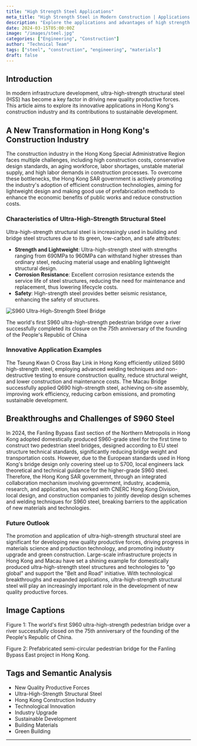 ```yaml
---
title: "High Strength Steel Applications"
meta_title: "High Strength Steel in Modern Construction | Applications & Benefits"
description: "Explore the applications and advantages of high strength steel in modern construction and engineering projects."
date: 2024-03-15T05:00:00Z
image: "/images/steel.jpg"
categories: ["Engineering", "Construction"]
author: "Technical Team"
tags: ["steel", "construction", "engineering", "materials"]
draft: false
---
```


## Introduction

In modern infrastructure development, ultra-high-strength structural steel (HSS) has become a key factor in driving new quality productive forces. This article aims to explore its innovative applications in Hong Kong's construction industry and its contributions to sustainable development.

## A New Transformation in Hong Kong's Construction Industry

The construction industry in the Hong Kong Special Administrative Region faces multiple challenges, including high construction costs, conservative design standards, an aging workforce, labor shortages, unstable material supply, and high labor demands in construction processes. To overcome these bottlenecks, the Hong Kong SAR government is actively promoting the industry's adoption of efficient construction technologies, aiming for lightweight design and making good use of prefabrication methods to enhance the economic benefits of public works and reduce construction costs.

### Characteristics of Ultra-High-Strength Structural Steel

Ultra-high-strength structural steel is increasingly used in building and bridge steel structures due to its green, low-carbon, and safe attributes:

- **Strength and Lightweight**: Ultra-high-strength steel with strengths ranging from 690MPa to 960MPa can withstand higher stresses than ordinary steel, reducing material usage and enabling lightweight structural design.
- **Corrosion Resistance**: Excellent corrosion resistance extends the service life of steel structures, reducing the need for maintenance and replacement, thus lowering lifecycle costs.
- **Safety**: High-strength steel provides better seismic resistance, enhancing the safety of structures.

<div class="image-container text-center my-8">
  <img src="/images/steel.jpg" alt="S960 Ultra-High-Strength Steel Bridge" class="mx-auto rounded-lg max-w-full md:max-w-[80%] lg:max-w-[70%]">
  <p class="text-sm mt-2 text-gray-600 italic">The world's first S960 ultra-high-strength pedestrian bridge over a river successfully completed its closure on the 75th anniversary of the founding of the People's Republic of China</p>
</div>

### Innovative Application Examples

The Tseung Kwan O Cross Bay Link in Hong Kong efficiently utilized S690 high-strength steel, employing advanced welding techniques and non-destructive testing to ensure construction quality, reduce structural weight, and lower construction and maintenance costs. The Macau Bridge successfully applied Q690 high-strength steel, achieving on-site assembly, improving work efficiency, reducing carbon emissions, and promoting sustainable development.

## Breakthroughs and Challenges of S960 Steel

In 2024, the Fanling Bypass East section of the Northern Metropolis in Hong Kong adopted domestically produced S960-grade steel for the first time to construct two pedestrian steel bridges, designed according to EU steel structure technical standards, significantly reducing bridge weight and transportation costs. However, due to the European standards used in Hong Kong's bridge design only covering steel up to S700, local engineers lack theoretical and technical guidance for the higher-grade S960 steel. Therefore, the Hong Kong SAR government, through an integrated collaboration mechanism involving government, industry, academia, research, and application, has worked with CNERC Hong Kong Division, local design, and construction companies to jointly develop design schemes and welding techniques for S960 steel, breaking barriers to the application of new materials and technologies.

### Future Outlook

The promotion and application of ultra-high-strength structural steel are significant for developing new quality productive forces, driving progress in materials science and production technology, and promoting industry upgrade and green construction. Large-scale infrastructure projects in Hong Kong and Macau have set a shining example for domestically produced ultra-high-strength steel structures and technologies to "go global" and support the "Belt and Road" initiative. With technological breakthroughs and expanded applications, ultra-high-strength structural steel will play an increasingly important role in the development of new quality productive forces.

## Image Captions

Figure 1: The world's first S960 ultra-high-strength pedestrian bridge over a river successfully closed on the 75th anniversary of the founding of the People's Republic of China.

Figure 2: Prefabricated semi-circular pedestrian bridge for the Fanling Bypass East project in Hong Kong.

## Tags and Semantic Analysis

- New Quality Productive Forces
- Ultra-High-Strength Structural Steel
- Hong Kong Construction Industry
- Technological Innovation
- Industry Upgrade
- Sustainable Development
- Building Materials
- Green Building

---